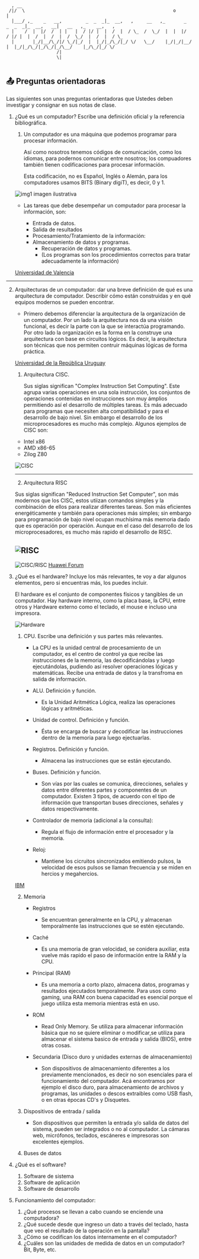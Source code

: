 ```

  , __                                                                                                            
 /|/  \                                                        o                          |                       
  |___/ ,_    _   __,         _  _  _|_  __,   ,     __   ,_       _   _  _  _|_  __,   __|   __   ,_    __,   ,  
  |    /  |  |/  /  | |   |  / |/ |  |  /  |  / \_  /  \_/  |  |  |/  / |/ |  |  /  |  /  |  /  \_/  |  /  |  / \_
  |       |_/|__/\_/|/ \_/|_/  |  |_/|_/\_/|_/ \/   \__/    |_/|_/|__/  |  |_/|_/\_/|_/\_/|_/\__/    |_/\_/|_/ \/ 
                   /|                                                                                             
                   \|                                                                                             


 ```

 ## 📤 Preguntas orientadoras

Las siguientes son unas preguntas orientadoras que Ustedes deben investigar y consignar en sus notas de clase. 

1. ¿Qué es un computador? Escribe una definición oficial y la referencia bibliográfica. 

    1. 
        Un computador es una máquina que podemos programar para procesar información.

        Así como nosotros tenemos códigos de comunicación, como los idiomas, para podernos comunicar entre nosotros; los compuadores también tienen codificaciones para procesar información.

        Esta codificación, no es Español, Inglés o Alemán, para los computadores usamos BITS (Binary digiT), es decir, 0 y 1.

    ![img1](./images/img1.png)
    imagen ilustrativa


    - Las tareas que debe desempeñar un computador para procesar la información, son:


        -  Entrada de datos.
        - Salida de resultados
        - Procesamiento/Tratamiento de la información:
        -  Almacenamiento de datos y programas.
             - Recuperación de datos y programas.
            - (Los programas son los procedimientos correctos para tratar adecuadamente la información)

    [Universidad de Valencia](https://www.uv.es/afuertes/Informatica/ficheros/tema1_TI.pdf)

---

2. Arquitecturas de un computador: dar una breve definición de qué es una arquitectura de computador. Describir cómo están construidas y en qué equipos modernos se pueden encontrar.
    - Primero debemos diferenciar la arquitectura de la organización de un computador. Por un lado la arquitectura nos da una visión funcional, es decir la parte con la que se interactúa programando. Por otro lado la organización es la forma en la  construye una arquitectura con base en circuitos lógicos. Es decir, la arquitectura son técnicas que nos permiten contruir máquinas lógicas de forma práctica.

    [Universidad de la República Uruguay](https://www.fing.edu.uy/tecnoinf/mvd/cursos/arqcomp/material/teo/arq-teo05.pdf)

   
    1. Arquitectura CISC. 
    
        Sus siglas significan "Complex Instruction Set Computing". Este agrupa varias operaciones en una sola instrucción, los conjuntos de operaciones contenidas en instrucciones son muy ámplios permitiendo así el desarrollo de múltiples tareas. Es más adecuado para programas que necesiten alta compatibilidad y para el desarrollo de bajo nivel. Sin embargo el desarrollo de los microprocesadores es mucho más complejo. Algunos ejemplos de CISC son:
    - Intel x86 
    - AMD x86-65
    - Zilog Z80
    
     ![CISC](./images/img2.png)

    ---
    2. Arquitectura RISC

    Sus siglas significan "Reduced Instruction Set Computer", son más modernos que los CISC, estos utiizan comandos simples y la combinación de ellos para realizar diferentes tareas. Son más eficientes energéticamente y también para operaciones más simples; sin embargo para programación de bajo nivel ocupan muchísima más memoria dado que es operación por operación. Aunque en el caso del desarrollo de los microprocesadores, es mucho más rapido el desarrollo de RISC. 

    ![RISC](./images/img3.png)
    ---
    ![CISC/RISC](./images/img4.png)
    [Huawei Forum](https://forum.huawei.com/enterprise/intl/es/thread/%C2%BFcu%C3%A1l-es-la-diferencia-entre-las-arquitecturas-cisc-y-risc/667223574601154560?blogId=667223574601154560)
3. ¿Qué es el hardware? Incluye los más relevantes, te voy a dar algunos elementos, pero si encuentras más, los puedes incluir.
    
    El hardware es el conjunto de componentes físicos y tangibles de un computador. Hay hardware interno, como la placa base, la CPU, entre otros y Hardware externo como el teclado, el mouse e incluso una impresora. 
    
    ![Hardware](./images/img5.jpg)
    
    1. CPU. Escribe una definición y sus partes más relevantes. 
        - La CPU es la unidad central de procesamiento de un computador, es el centro de control ya que recibe las instrucciones de la memoria, las decodificándolas y luego ejecutándolas, pudiendo así resolver operaciones lógicas y matemáticas. Recibe una entrada de datos y la transfroma en salida de información.
        
        - ALU. Definición y función.
            - Es la Unidad Aritmética Lógica, realiza las operaciones lógicas y aritméticas.
        
        - Unidad de control. Definición y función.
            - Ésta se encarga de buscar y decodificar las instrucciones dentro de la memoria para luego ejectuarlas. 
      
        - Registros. Definición y función.
            -  Almacena las instrucciones que se están ejecutando.

        - Buses. Definición y función.
            - Son vías por las cuales se comunica, direcciones, señales y datos entre diferentes partes y componentes de un computador. Existen 3 tipos, de acuerdo con el tipo de información que transportan  buses direcciones, señales y datos respectivamente.

        - Controlador de memoria (adicional a la consulta):
            - Regula el flujo de información entre el procesador y la memoria. 

        - Reloj:
            - Mantiene los cicruitos sincronizados emitiendo pulsos, la velocidad de esos pulsos se llaman frecuencia y se miden en hercios y megahercios.
    
    [IBM](https://www.ibm.com/mx-es/think/topics/central-processing-unit)

    2. Memoria
        - Registros
            - Se encuentran generalmente en la CPU, y almacenan temporalmente las instrucciones que se estén ejecutando.
        
        - Caché
            - Es una memoria de gran velocidad, se conidera auxiliar, esta vuelve más rapido el paso de información entre la RAM y la CPU.
        
        - Principal (RAM)
            - Es una memoria a corto plazo, almacena datos, programas y resultados ejecutados temporalmente. Para usos como gaming, una RAM con buena capacidad es esencial porque el juego utiliza esta memoria mientras está en uso. 
      
        - ROM
            - Read Only Memory. Se utiliza para almacenar información básica que no se quiere eliminar o modificar,se utiliza para almacenar el sistema basico de entrada y salida (BIOS), entre otras cosas. 

        - Secundaria (Disco duro y unidades externas de almacenamiento)
            - Son dispositivos de almacenamiento diferentes a los previamente mencionados, es decir no son esenciales para el funcionamiento del computador. Acá encontramos por ejemplo el disco duro, para almacenamiento de archivos y programas, las unidades o descos extraibles como USB flash, o en otras épocas CD's y Disquetes. 

        
    3. Dispositivos de entrada / salida
        - Son dispositivos que permiten la entrada y/o salida de datos del sistema, pueden ser integrados o no al computador. La cámaras web, micrófonos, teclados, escáneres e impresoras son excelentes ejemplos. 
   
    4. Buses de datos
    

4. ¿Qué es el software?
    1. Software de sistema
    2. Software de aplicación
    3. Software de desarrollo
5. Funcionamiento del computador:
    1. ¿Qué procesos se llevan a cabo cuando se enciende una computadora?
    2. ¿Qué sucede desde que ingreso un dato a través del teclado, hasta que veo el resultado de la operación en la pantalla?
    3. ¿Cómo se codifican los datos internamente en el computador?
    4. ¿Cuáles son las unidades de medida de datos en un computador? Bit, Byte, etc.